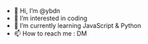 - 👋 Hi, I’m @ybdn
- 👀 I’m interested in coding
- 🌱 I’m currently learning JavaScript & Python
- 📫 How to reach me : DM

<!---
ybdn/ybdn is a ✨ special ✨ repository because its `README.md` (this file) appears on your GitHub profile.
You can click the Preview link to take a look at your changes.
--->
